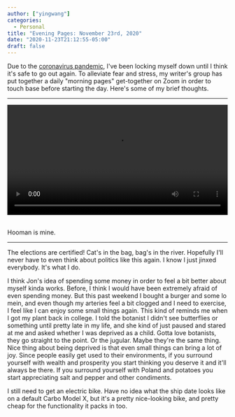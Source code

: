 ```yaml
---
author: ["yingwang"]
categories:
  - Personal
title: "Evening Pages: November 23rd, 2020"
date: "2020-11-23T21:12:55-05:00"
draft: false
---
```


Due to the [coronavirus
pandemic](https://en.wikipedia.org/wiki/2019-20_coronavirus_pandemic), I've been
locking myself down until I think it's safe to go out again. To alleviate fear
and stress, my writer's group has put together a daily "morning pages"
get-together on Zoom in order to touch base before starting the day. Here's some
of my brief thoughts.

__________

<!-- https://stackoverflow.com/a/26276254 -->
<video style="width: 100%; width: -moz-available; width: -webkit-fill-available; width: fill-available; max-width: 100%;" controls>
    <source src="/video/posts/2020/11/23/evening_pages.mp4" type="video/mp4">
    Your browser does not support HTML5 video.
</video>
<br/>
<br/>

Hooman is mine.

__________

The elections are certified! Cat's in the bag, bag's in the river. Hopefully
I'll never have to even think about politics like this again. I know I just
jinxed everybody. It's what I do.

I think Jon's idea of spending some money in order to feel a bit better about
myself kinda works. Before, I think I would have been extremely afraid of even
spending money. But this past weekend I bought a burger and some lo mein, and
even though my arteries feel a bit clogged and I need to exercise, I feel like I
can enjoy some small things again. This kind of reminds me when I got my plant
back in college. I told the botanist I didn't see butterflies or something until
pretty late in my life, and she kind of just paused and stared at me and asked
whether I was deprived as a child. Gotta love botanists, they go straight to the
point. Or the jugular. Maybe they're the same thing. Nice thing about being
deprived is that even small things can bring a lot of joy. Since people easily
get used to their environments, if you surround yourself with wealth and
prosperity you start thinking you deserve it and it'll always be there. If you
surround yourself with Poland and potatoes you start appreciating salt and
pepper and other condiments.

I still need to get an electric bike. Have no idea what the ship date looks like
on a default Carbo Model X, but it's a pretty nice-looking bike, and pretty
cheap for the functionality it packs in too.
